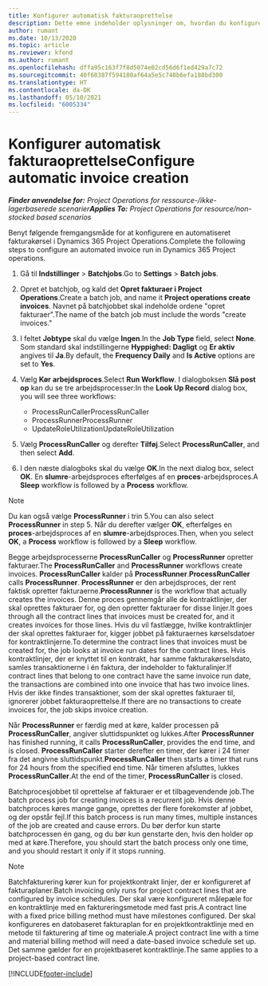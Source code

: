 ```yaml
---
title: Konfigurer automatisk fakturaoprettelse
description: Dette emne indeholder oplysninger om, hvordan du konfigurerer systemet til at oprette fakturaer automatisk.
author: rumant
ms.date: 10/13/2020
ms.topic: article
ms.reviewer: kfend
ms.author: rumant
ms.openlocfilehash: dffa95c163f7f8d5074e02cd56d6f1ed429a7c72
ms.sourcegitcommit: 40f68387f594180af64a5e5c748b6efa188bd300
ms.translationtype: HT
ms.contentlocale: da-DK
ms.lasthandoff: 05/10/2021
ms.locfileid: "6005334"
---
```

# <a name="configure-automatic-invoice-creation"></a><span data-ttu-id="ff093-103">Konfigurer automatisk fakturaoprettelse</span><span class="sxs-lookup"><span data-stu-id="ff093-103">Configure automatic invoice creation</span></span>

<span data-ttu-id="ff093-104">_**Finder anvendelse for:** Project Operations for ressource-/ikke-lagerbaserede scenarier_</span><span class="sxs-lookup"><span data-stu-id="ff093-104">_**Applies To:** Project Operations for resource/non-stocked based scenarios_</span></span>


<span data-ttu-id="ff093-105">Benyt følgende fremgangsmåde for at konfigurere en automatiseret fakturakørsel i Dynamics 365 Project Operations.</span><span class="sxs-lookup"><span data-stu-id="ff093-105">Complete the following steps to configure an automated invoice run in Dynamics 365 Project operations.</span></span>

1. <span data-ttu-id="ff093-106">Gå til **Indstillinger** > **Batchjobs**.</span><span class="sxs-lookup"><span data-stu-id="ff093-106">Go to **Settings** > **Batch jobs**.</span></span>
2. <span data-ttu-id="ff093-107">Opret et batchjob, og kald det **Opret fakturaer i Project Operations**.</span><span class="sxs-lookup"><span data-stu-id="ff093-107">Create a batch job, and name it **Project operations create invoices**.</span></span> <span data-ttu-id="ff093-108">Navnet på batchjobbet skal indeholde ordene "opret fakturaer".</span><span class="sxs-lookup"><span data-stu-id="ff093-108">The name of the batch job must include the words "create invoices."</span></span>
3. <span data-ttu-id="ff093-109">I feltet **Jobtype** skal du vælge **Ingen**.</span><span class="sxs-lookup"><span data-stu-id="ff093-109">In the **Job Type** field, select **None**.</span></span> <span data-ttu-id="ff093-110">Som standard skal indstillingerne **Hyppighed: Dagligt** og **Er aktiv** angives til **Ja**.</span><span class="sxs-lookup"><span data-stu-id="ff093-110">By default, the **Frequency Daily** and **Is Active** options are set to **Yes**.</span></span>
4. <span data-ttu-id="ff093-111">Vælg **Kør arbejdsproces**.</span><span class="sxs-lookup"><span data-stu-id="ff093-111">Select **Run Workflow**.</span></span> <span data-ttu-id="ff093-112">I dialogboksen **Slå post op** kan du se tre arbejdsprocesser:</span><span class="sxs-lookup"><span data-stu-id="ff093-112">In the **Look Up Record** dialog box, you will see three workflows:</span></span>

    - <span data-ttu-id="ff093-113">ProcessRunCaller</span><span class="sxs-lookup"><span data-stu-id="ff093-113">ProcessRunCaller</span></span>
    - <span data-ttu-id="ff093-114">ProcessRunner</span><span class="sxs-lookup"><span data-stu-id="ff093-114">ProcessRunner</span></span>
    - <span data-ttu-id="ff093-115">UpdateRoleUtilization</span><span class="sxs-lookup"><span data-stu-id="ff093-115">UpdateRoleUtilization</span></span>

5. <span data-ttu-id="ff093-116">Vælg **ProcessRunCaller** og derefter **Tilføj**.</span><span class="sxs-lookup"><span data-stu-id="ff093-116">Select **ProcessRunCaller**, and then select **Add**.</span></span>
6. <span data-ttu-id="ff093-117">I den næste dialogboks skal du vælge **OK**.</span><span class="sxs-lookup"><span data-stu-id="ff093-117">In the next dialog box, select **OK**.</span></span> <span data-ttu-id="ff093-118">En **slumre**-arbejdsproces efterfølges af en **proces**-arbejdsproces.</span><span class="sxs-lookup"><span data-stu-id="ff093-118">A **Sleep** workflow is followed by a **Process** workflow.</span></span>

  > [!NOTE]
  > <span data-ttu-id="ff093-119">Du kan også vælge **ProcessRunner** i trin 5.</span><span class="sxs-lookup"><span data-stu-id="ff093-119">You can also select **ProcessRunner** in step 5.</span></span> <span data-ttu-id="ff093-120">Når du derefter vælger **OK**, efterfølges en **proces**-arbejdsproces af en **slumre**-arbejdsproces.</span><span class="sxs-lookup"><span data-stu-id="ff093-120">Then, when you select **OK**, a **Process** workflow is followed by a **Sleep** workflow.</span></span>

<span data-ttu-id="ff093-121">Begge arbejdsprocesserne **ProcessRunCaller** og **ProcessRunner** opretter fakturaer.</span><span class="sxs-lookup"><span data-stu-id="ff093-121">The **ProcessRunCaller** and **ProcessRunner** workflows create invoices.</span></span> <span data-ttu-id="ff093-122">**ProcessRunCaller** kalder på **ProcessRunner**.</span><span class="sxs-lookup"><span data-stu-id="ff093-122">**ProcessRunCaller** calls **ProcessRunner**.</span></span> <span data-ttu-id="ff093-123">**ProcessRunner** er den arbejdsproces, der rent faktisk opretter fakturaerne.</span><span class="sxs-lookup"><span data-stu-id="ff093-123">**ProcessRunner** is the workflow that actually creates the invoices.</span></span> <span data-ttu-id="ff093-124">Denne proces gennemgår alle de kontraktlinjer, der skal oprettes fakturaer for, og den opretter fakturaer for disse linjer.</span><span class="sxs-lookup"><span data-stu-id="ff093-124">It goes through all the contract lines that invoices must be created for, and it creates invoices for those lines.</span></span> <span data-ttu-id="ff093-125">Hvis du vil fastlægge, hvilke kontraktlinjer der skal oprettes fakturaer for, kigger jobbet på fakturaernes kørselsdatoer for kontraktlinjerne.</span><span class="sxs-lookup"><span data-stu-id="ff093-125">To determine the contract lines that invoices must be created for, the job looks at invoice run dates for the contract lines.</span></span> <span data-ttu-id="ff093-126">Hvis kontraktlinjer, der er knyttet til en kontrakt, har samme fakturakørselsdato, samles transaktionerne i én faktura, der indeholder to fakturalinjer.</span><span class="sxs-lookup"><span data-stu-id="ff093-126">If contract lines that belong to one contract have the same invoice run date, the transactions are combined into one invoice that has two invoice lines.</span></span> <span data-ttu-id="ff093-127">Hvis der ikke findes transaktioner, som der skal oprettes fakturaer til, ignorerer jobbet fakturaoprettelse.</span><span class="sxs-lookup"><span data-stu-id="ff093-127">If there are no transactions to create invoices for, the job skips invoice creation.</span></span>

<span data-ttu-id="ff093-128">Når **ProcessRunner** er færdig med at køre, kalder processen på **ProcessRunCaller**, angiver sluttidspunktet og lukkes.</span><span class="sxs-lookup"><span data-stu-id="ff093-128">After **ProcessRunner** has finished running, it calls **ProcessRunCaller**, provides the end time, and is closed.</span></span> <span data-ttu-id="ff093-129">**ProcessRunCaller** starter derefter en timer, der kører i 24 timer fra det angivne sluttidspunkt.</span><span class="sxs-lookup"><span data-stu-id="ff093-129">**ProcessRunCaller** then starts a timer that runs for 24 hours from the specified end time.</span></span> <span data-ttu-id="ff093-130">Når timeren afsluttes, lukkes **ProcessRunCaller**.</span><span class="sxs-lookup"><span data-stu-id="ff093-130">At the end of the timer, **ProcessRunCaller** is closed.</span></span>

<span data-ttu-id="ff093-131">Batchprocesjobbet til oprettelse af fakturaer er et tilbagevendende job.</span><span class="sxs-lookup"><span data-stu-id="ff093-131">The batch process job for creating invoices is a recurrent job.</span></span> <span data-ttu-id="ff093-132">Hvis denne batchproces køres mange gange, oprettes der flere forekomster af jobbet, og der opstår fejl.</span><span class="sxs-lookup"><span data-stu-id="ff093-132">If this batch process is run many times, multiple instances of the job are created and cause errors.</span></span> <span data-ttu-id="ff093-133">Du bør derfor kun starte batchprocessen én gang, og du bør kun genstarte den, hvis den holder op med at køre.</span><span class="sxs-lookup"><span data-stu-id="ff093-133">Therefore, you should start the batch process only one time, and you should restart it only if it stops running.</span></span>

> [!NOTE]
> <span data-ttu-id="ff093-134">Batchfakturering kører kun for projektkontrakt linjer, der er konfigureret af fakturaplaner.</span><span class="sxs-lookup"><span data-stu-id="ff093-134">Batch invoicing only runs for project contract lines that are configured by invoice schedules.</span></span> <span data-ttu-id="ff093-135">Der skal være konfigureret målepæle for en kontraktlinje med en faktureringsmetode med fast pris.</span><span class="sxs-lookup"><span data-stu-id="ff093-135">A contract line with a fixed price billing method must have milestones configured.</span></span> <span data-ttu-id="ff093-136">Der skal konfigureres en datobaseret fakturaplan for en projektkontraktlinje med en metode til fakturering af time og materiale.</span><span class="sxs-lookup"><span data-stu-id="ff093-136">A project contract line with a time and material billing method will need a date-based invoice schedule set up.</span></span> <span data-ttu-id="ff093-137">Det samme gælder for en projektbaseret kontraktlinje.</span><span class="sxs-lookup"><span data-stu-id="ff093-137">The same applies to a project-based contract line.</span></span>     


[!INCLUDE[footer-include](../includes/footer-banner.md)]